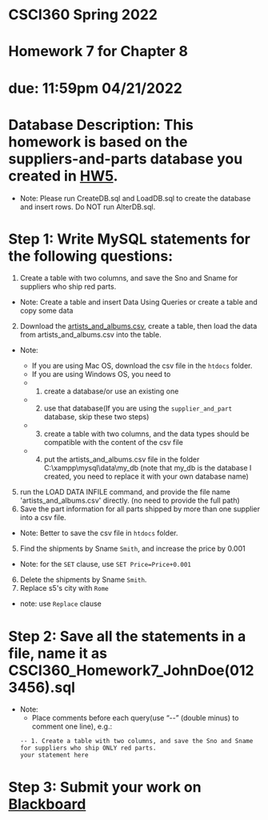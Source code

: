 # CSCI360 Spring 2022
# Homework 7 for Chapter 8
# due: 11:59pm 04/21/2022

# Database Description: This homework is based on the suppliers-and-parts database you created in [HW5](../Homework/HW5.md).
+ Note: Please run CreateDB.sql and LoadDB.sql to create the database and insert rows. Do NOT run AlterDB.sql.




# Step 1: Write MySQL statements for the following questions:
1. Create a table with two columns, and save the Sno and Sname for suppliers who ship red parts.<br>
+ Note: Create a table and insert Data Using Queries or create a table and copy some data<br>
2. Download the [artists_and_albums.csv](https://raw.githubusercontent.com/ZhangNingSAU/Spring-2022-CSCI-360-Database-Mgmt-Systems/main/Resources/artists_and_albums.csv), create a table, then load the data from artists_and_albums.csv into the table.<br>
+ Note: 
  -  If you are using Mac OS, download the csv file in the `htdocs` folder.
  -  If you are using Windows OS, you need to

    + 1. create a database/or use an existing one

    + 2. use that database(If you are using the `supplier_and_part` database, skip these two steps)

    + 3. create a table with two columns, and the data types should be compatible with the content of the csv file

    + 4. put the artists_and_albums.csv file in the folder C:\xampp\mysql\data\my_db (note that my_db is the database I created, you need to replace it with your own database name) 

5. run the LOAD DATA INFILE command, and provide the file name  'artists_and_albums.csv' directly. (no need to provide the full path) 
4. Save the part information for all parts shipped by more than one supplier into a csv file.<br>
+ Note: Better to save the csv file in `htdocs` folder.<br>
5. Find the shipments by Sname `Smith`, and increase the price by 0.001<br>
+ Note: for the `SET` clause, use `SET Price=Price+0.001`<br>
6. Delete the shipments by Sname `Smith`.<br>
7. Replace s5's city with `Rome`<br>
+ note: use `Replace` clause<br>

# Step 2: Save all the statements in a file, name it as CSCI360_Homework7_JohnDoe(0123456).sql
+ Note: 
  - Place comments before each query(use “--” (double minus) to comment one line), e.g.:
  ~~~~
  -- 1. Create a table with two columns, and save the Sno and Sname for suppliers who ship ONLY red parts.
  your statement here
  ~~~~

# Step 3: Submit your work on [Blackboard](https://blackboard.sau.edu/webapps/login/)

